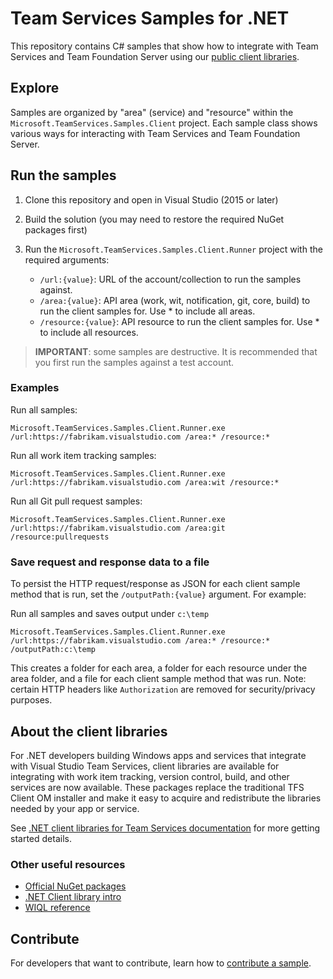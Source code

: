 # Team Services Samples for .NET

This repository contains C# samples that show how to integrate with Team Services and Team Foundation Server using our [public client libraries](https://www.nuget.org/profiles/nugetvss).

## Explore

Samples are organized by "area" (service) and "resource" within the `Microsoft.TeamServices.Samples.Client` project. Each sample class shows various ways for interacting with Team Services and Team Foundation Server.  

## Run the samples

1. Clone this repository and open in Visual Studio (2015 or later)

2. Build the solution (you may need to restore the required NuGet packages first)

3. Run the `Microsoft.TeamServices.Samples.Client.Runner` project with the required arguments:
   * `/url:{value}`: URL of the account/collection to run the samples against.
   * `/area:{value}`: API area (work, wit, notification, git, core, build) to run the client samples for. Use * to include all areas.
   * `/resource:{value}`: API resource to run the client samples for. Use * to include all resources.

> **IMPORTANT**: some samples are destructive. It is recommended that you first run the samples against a test account.

### Examples

Run all samples:

```
Microsoft.TeamServices.Samples.Client.Runner.exe /url:https://fabrikam.visualstudio.com /area:* /resource:*
```

Run all work item tracking samples:

```
Microsoft.TeamServices.Samples.Client.Runner.exe /url:https://fabrikam.visualstudio.com /area:wit /resource:*
```

Run all Git pull request samples:

```
Microsoft.TeamServices.Samples.Client.Runner.exe /url:https://fabrikam.visualstudio.com /area:git /resource:pullrequests
```

### Save request and response data to a file

To persist the HTTP request/response as JSON for each client sample method that is run, set the `/outputPath:{value}` argument. For example:

Run all samples and saves output under `c:\temp`

```
Microsoft.TeamServices.Samples.Client.Runner.exe /url:https://fabrikam.visualstudio.com /area:* /resource:* /outputPath:c:\temp
```

This creates a folder for each area, a folder for each resource under the area folder, and a file for each client sample method that was run. Note: certain HTTP headers like `Authorization` are removed for security/privacy purposes.

## About the client libraries

For .NET developers building Windows apps and services that integrate with Visual Studio Team Services, client libraries are available for integrating with work item tracking, version control, build, and other services are now available. These packages replace the traditional TFS Client OM installer and make it easy to acquire and redistribute the libraries needed by your app or service.

See [.NET client libraries for Team Services documentation](https://www.visualstudio.com/docs/integrate/get-started/client-libraries/dotnet) for more getting started details.

### Other useful resources

* [Official NuGet packages](https://www.nuget.org/profiles/nugetvss)
* [.NET Client library intro](https://www.visualstudio.com/docs/integrate/get-started/client-libraries/dotnet)
* [WIQL reference](https://msdn.microsoft.com/en-us/library/bb130198(v=vs.90).aspx)

## Contribute

For developers that want to contribute, learn how to [contribute a sample](./contribute.md).

